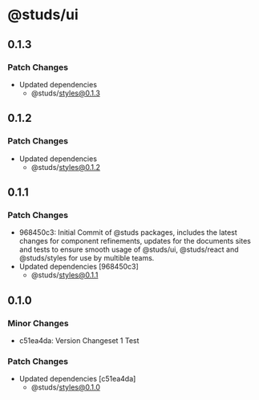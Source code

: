 # @studs/ui

## 0.1.3

### Patch Changes

- Updated dependencies
  - @studs/styles@0.1.3

## 0.1.2

### Patch Changes

- Updated dependencies
  - @studs/styles@0.1.2

## 0.1.1

### Patch Changes

- 968450c3: Initial Commit of @studs packages, includes the latest changes for component refinements, updates for the documents sites and tests to ensure smooth usage of @studs/ui, @studs/react and @studs/styles for use by multible teams.
- Updated dependencies [968450c3]
  - @studs/styles@0.1.1

## 0.1.0

### Minor Changes

- c51ea4da: Version Changeset 1 Test

### Patch Changes

- Updated dependencies [c51ea4da]
  - @studs/styles@0.1.0
